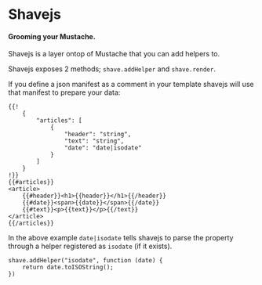 # Shavejs
#### Grooming your Mustache.

Shavejs is a layer ontop of Mustache that you can add helpers to.

Shavejs exposes 2 methods; `shave.addHelper` and `shave.render`.

If you define a json manifest as a comment in your template shavejs will use that manifest to prepare your data:  

	{{!
		{
			"articles": [
				{
					"header": "string",
					"text": "string",
					"date": "date|isodate"
				}
			]
		}
	!}}
	{{#articles}}
	<article>
		{{#header}}<h1>{{header}}</h1>{{/header}}
		{{#date}}<span>{{date}}</span>{{/date}}
		{{#text}}<p>{{text}}</p>{{/text}}
	</article>
	{{/articles}}

In the above example `date|isodate` tells shavejs to parse the property through a helper registered as `isodate` (if it exists).

	shave.addHelper("isodate", function (date) {
		return date.toISOString(); 
	})